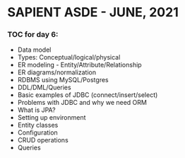 # SAPIENT ASDE - JUNE, 2021

### TOC for day 6:

-   Data model
-   Types: Conceptual/logical/physical
-   ER modeling - Entity/Attribute/Relationship
-   ER diagrams/normalization
-   RDBMS using MySQL/Postgres
-   DDL/DML/Queries
-   Basic examples of JDBC (connect/insert/select)
-   Problems with JDBC and why we need ORM
-   What is JPA?
-   Setting up environment
-   Entity classes
-   Configuration
-   CRUD operations
-   Queries
